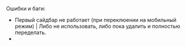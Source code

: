 Ошибки и баги:

- Первый сайдбар не работает (при переклюении на мобильный режим) | Либо не использовать, либо пока удалить и полностью переделать.
- 
